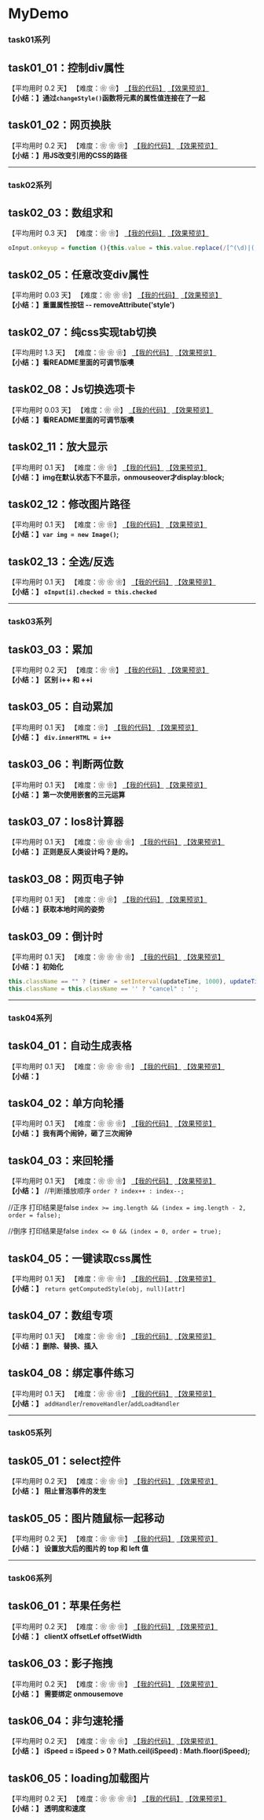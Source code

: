 # MyDemo

### task01系列

## task01_01：控制div属性

【平均用时 0.2 天】
【难度：❀ ❀】
[【我的代码】](https://github.com/wangsiyuan233/MyDemo/blob/master/task01/01/task01_01.html)
[【效果预览】](https://wangsiyuan233.cn/MyDemo/task01/01/task01_01.html)<br>
**【小结：】通过`changeStyle()`函数将元素的属性值连接在了一起**

## task01_02：网页换肤

【平均用时 0.2 天】
【难度：❀ ❀ ❀】
[【我的代码】](https://github.com/wangsiyuan233/MyDemo/blob/master/task01/02/task01_02.html)
[【效果预览】](https://wangsiyuan233.cn/MyDemo/task01/02/task01_02.html)<br>
**【小结：】用JS改变引用的CSS的路径**

----------
### task02系列

## task02_03：数组求和

【平均用时 0.3 天】
【难度：❀ ❀】
[【我的代码】](https://github.com/wangsiyuan233/MyDemo/blob/master/task02/03/task02_03.html)
[【效果预览】](https://wangsiyuan233.cn/MyDemo/task02/03/task02_03.html)<br>
```javascript
oInput.onkeyup = function (){this.value = this.value.replace(/[^(\d)|(,)]/,"")};
```

## task02_05：任意改变div属性

【平均用时 0.03 天】
【难度：❀ ❀ ❀】
[【我的代码】](https://github.com/wangsiyuan233/MyDemo/blob/master/task02/05/task02_05.html)
[【效果预览】](https://wangsiyuan233.cn/MyDemo/task02/05/task02_05.html)<br>
**【小结：】重置属性按钮 -- removeAttribute('style')**

## task02_07：纯css实现tab切换

【平均用时 1.3 天】
【难度：❀ ❀ ❀】
[【我的代码】](https://github.com/wangsiyuan233/MyDemo/blob/master/task02/07/task02_07.html)
[【效果预览】](https://wangsiyuan233.cn/MyDemo/task02/07/task02_07.html)<br>
**【小结：】看README里面的可调节版噢**


## task02_08：Js切换选项卡

【平均用时 0.03 天】
【难度：❀ ❀】
[【我的代码】](https://github.com/wangsiyuan233/MyDemo/blob/master/task02/08/task02_08.html)
[【效果预览】](https://wangsiyuan233.cn/MyDemo/task02/08/task02_08.html)<br>
**【小结：】看README里面的可调节版噢**


## task02_11：放大显示

【平均用时 0.1 天】
【难度：❀ ❀】
[【我的代码】](https://github.com/wangsiyuan233/MyDemo/blob/master/task02/11/task02_11.html)
[【效果预览】](https://wangsiyuan233.cn/MyDemo/task02/11/task02_11.html)<br>
**【小结：】img在默认状态下不显示，onmouseover才display:block;**

## task02_12：修改图片路径

【平均用时 0.1 天】
【难度：❀ ❀】
[【我的代码】](https://github.com/wangsiyuan233/MyDemo/blob/master/task02/12/task02_12.html)
[【效果预览】](https://wangsiyuan233.cn/MyDemo/task02/12/task02_12.html)<br>
**【小结：】`var img = new Image()`;**

## task02_13：全选/反选

【平均用时 0.1 天】
【难度：❀ ❀ ❀】
[【我的代码】](https://github.com/wangsiyuan233/MyDemo/blob/master/task02/13/task02_13.html)
[【效果预览】](https://wangsiyuan233.cn/MyDemo/task02/13/task02_13.html)<br>
**【小结：】 `oInput[i].checked = this.checked`**

----------
### task03系列

## task03_03：累加

【平均用时 0.2 天】
【难度：❀ ❀】
[【我的代码】](https://github.com/wangsiyuan233/MyDemo/blob/master/task03/03/task03_03.html)
[【效果预览】](https://wangsiyuan233.cn/MyDemo/task03/03/task03_03.html)<br>
**【小结：】 区别 i++ 和 ++i**

## task03_05：自动累加

【平均用时 0.1 天】
【难度：❀】
[【我的代码】](https://github.com/wangsiyuan233/MyDemo/blob/master/task03/05/task03_05.html)
[【效果预览】](https://wangsiyuan233.cn/MyDemo/task03/05/task03_05.html)<br>
**【小结：】 `div.innerHTML = i++`**

## task03_06：判断两位数

【平均用时 0.1 天】
【难度：❀ ❀】
[【我的代码】](https://github.com/wangsiyuan233/MyDemo/blob/master/task03/06/task03_06.html)
[【效果预览】](https://wangsiyuan233.cn/MyDemo/task03/06/task03_06.html)<br>
**【小结：】第一次使用嵌套的三元运算**

## task03_07：Ios8计算器

【平均用时 0.1 天】
【难度：❀ ❀ ❀ ❀】
[【我的代码】](https://github.com/wangsiyuan233/MyDemo/blob/master/task03/07/task03_07.html)
[【效果预览】](https://wangsiyuan233.cn/MyDemo/task03/07/task03_07.html)<br>
**【小结：】正则是反人类设计吗？是的。**


## task03_08：网页电子钟

【平均用时 0.1 天】
【难度：❀ ❀】
[【我的代码】](https://github.com/wangsiyuan233/MyDemo/blob/master/task03/08/task03_08.html)
[【效果预览】](https://wangsiyuan233.cn/MyDemo/task03/08/task03_08.html)<br>
**【小结：】获取本地时间的姿势**

## task03_09：倒计时

【平均用时 0.1 天】
【难度：❀ ❀ ❀ ❀】
[【我的代码】](https://github.com/wangsiyuan233/MyDemo/blob/master/task03/09/task03_09.html)
[【效果预览】](https://wangsiyuan233.cn/MyDemo/task03/09/task03_09.html)<br>
**【小结：】初始化**
```javascript
this.className == "" ? (timer = setInterval(updateTime, 1000), updateTime()) : (clearInterval(timer));
this.className = this.className == '' ? "cancel" : '';
```
----------
### task04系列

## task04_01：自动生成表格

【平均用时 0.1 天】
【难度：❀ ❀ ❀ ❀】
[【我的代码】](https://github.com/wangsiyuan233/MyDemo/blob/master/task04/01/task04_01.html)
[【效果预览】](https://wangsiyuan233.cn/MyDemo/task04/01/task04_01.html)<br>
**【小结：】**

## task04_02：单方向轮播

【平均用时 0.1 天】
【难度：❀ ❀ ❀】
[【我的代码】](https://github.com/wangsiyuan233/MyDemo/blob/master/task04/02/task04_02.html)
[【效果预览】](https://wangsiyuan233.cn/MyDemo/task04/02/task04_02.html)<br>
**【小结：】我有两个闹钟，砸了三次闹钟**

## task04_03：来回轮播

【平均用时 0.1 天】
【难度：❀ ❀ ❀】
[【我的代码】](https://github.com/wangsiyuan233/MyDemo/blob/master/task04/03/task04_03.html)
[【效果预览】](https://wangsiyuan233.cn/MyDemo/task04/03/task04_03.html)<br>
**【小结：】**
//判断播放顺序
`order ? index++ : index--;`

//正序 打印结果是false
`index >= img.length && (index = img.length - 2, order = false);`

//倒序 打印结果是false
`index <= 0 && (index = 0, order = true);`
			

## task04_05：一键读取css属性

【平均用时 0.1 天】
【难度：❀ ❀ ❀】
[【我的代码】](https://github.com/wangsiyuan233/MyDemo/blob/master/task04/05/task04_05.html)
[【效果预览】](https://wangsiyuan233.cn/MyDemo/task04/05/task04_05.html)<br>
**【小结：】**
`return getComputedStyle(obj, null)[attr]`

## task04_07：数组专项

【平均用时 0.1 天】
【难度：❀ ❀ ❀】
[【我的代码】](https://github.com/wangsiyuan233/MyDemo/blob/master/task04/07/task04_07.html)
[【效果预览】](https://wangsiyuan233.cn/MyDemo/task04/07/task04_07.html)<br>
**【小结：】删除、替换、插入**

## task04_08：绑定事件练习

【平均用时 0.1 天】
【难度：❀ ❀ ❀】
[【我的代码】](https://github.com/wangsiyuan233/MyDemo/blob/master/task04/08/task04_08.html)
[【效果预览】](https://wangsiyuan233.cn/MyDemo/task04/08/task04_08.html)<br>
**【小结：】**
`addHandler`/`removeHandler`/`addLoadHandler`

----------
### task05系列

## task05_01：select控件

【平均用时 0.2 天】
【难度：❀ ❀ ❀】
[【我的代码】](https://github.com/wangsiyuan233/MyDemo/blob/master/task05/01/task05_01.html)
[【效果预览】](https://wangsiyuan233.cn/MyDemo/task05/01/task05_01.html)<br>
**【小结：】 阻止冒泡事件的发生**

## task05_05：图片随鼠标一起移动

【平均用时 0.2 天】
【难度：❀ ❀ ❀】
[【我的代码】](https://github.com/wangsiyuan233/MyDemo/blob/master/task05/05/task05_05.html)
[【效果预览】](https://wangsiyuan233.cn/MyDemo/task05/05/task05_05.html)<br>
**【小结：】 设置放大后的图片的 top 和 left 值**

----------
### task06系列

## task06_01：苹果任务栏

【平均用时 0.2 天】
【难度：❀ ❀ ❀】
[【我的代码】](https://github.com/wangsiyuan233/MyDemo/blob/master/task06/01/task06_01.html)
[【效果预览】](https://wangsiyuan233.cn/MyDemo/task06/01/task06_01.html)<br>
**【小结：】 clientX offsetLef offsetWidth**

## task06_03：影子拖拽

【平均用时 0.2 天】
【难度：❀ ❀ ❀】
[【我的代码】](https://github.com/wangsiyuan233/MyDemo/blob/master/task06/03/task06_03.html)
[【效果预览】](https://wangsiyuan233.cn/MyDemo/task06/03/task06_03.html)<br>
**【小结：】 需要绑定 onmousemove**

## task06_04：非匀速轮播

【平均用时 0.2 天】
【难度：❀ ❀ ❀】
[【我的代码】](https://github.com/wangsiyuan233/MyDemo/blob/master/task06/04/task06_04.html)
[【效果预览】](https://wangsiyuan233.cn/MyDemo/task06/04/task06_04.html)<br>
**【小结：】 iSpeed = iSpeed > 0 ? Math.ceil(iSpeed) : Math.floor(iSpeed);**

## task06_05：loading加载图片

【平均用时 0.2 天】
【难度：❀ ❀ ❀ ❀】
[【我的代码】](https://github.com/wangsiyuan233/MyDemo/blob/master/task06/05/task06_05.html)
[【效果预览】](https://wangsiyuan233.cn/MyDemo/task06/05/task06_05.html)<br>
**【小结：】 透明度和速度**


